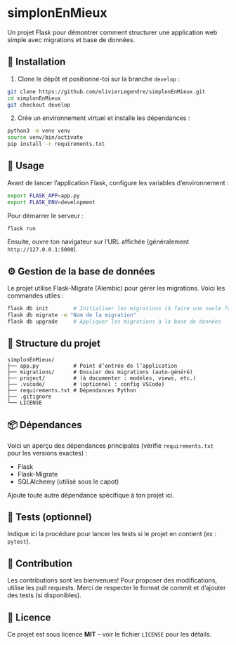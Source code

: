 # simplonEnMieux

Un projet Flask pour démontrer comment structurer une application web simple avec migrations et base de données.

## 🚀 Installation

1. Clone le dépôt et positionne-toi sur la branche `develop` :

```bash
git clone https://github.com/olivierLegendre/simplonEnMieux.git
cd simplonEnMieux
git checkout develop
```

2. Crée un environnement virtuel et installe les dépendances :

```bash
python3 -m venv venv
source venv/bin/activate
pip install -r requirements.txt
```

## 🧰 Usage

Avant de lancer l’application Flask, configure les variables d’environnement :

```bash
export FLASK_APP=app.py
export FLASK_ENV=development
```

Pour démarrer le serveur :

```bash
flask run
```

Ensuite, ouvre ton navigateur sur l’URL affichée (généralement `http://127.0.0.1:5000`).

## ⚙️ Gestion de la base de données

Le projet utilise Flask-Migrate (Alembic) pour gérer les migrations. Voici les commandes utiles :

```bash
flask db init        # Initialiser les migrations (à faire une seule fois)
flask db migrate -m "Nom de la migration"
flask db upgrade     # Appliquer les migrations à la base de données
```

## 📁 Structure du projet

```
simplonEnMieux/
├── app.py           # Point d’entrée de l’application
├── migrations/      # Dossier des migrations (auto-généré)
├── project/         # (à documenter : modèles, views, etc.)
├── .vscode/         # (optionnel : config VSCode)
├── requirements.txt # Dépendances Python
├── .gitignore
└── LICENSE
```

## 📦 Dépendances

Voici un aperçu des dépendances principales (vérifie `requirements.txt` pour les versions exactes) :

- Flask
- Flask-Migrate
- SQLAlchemy (utilisé sous le capot)

Ajoute toute autre dépendance spécifique à ton projet ici.

## 🧪 Tests (optionnel)

Indique ici la procédure pour lancer les tests si le projet en contient (ex : `pytest`).

## 🤝 Contribution

Les contributions sont les bienvenues! Pour proposer des modifications, utilise les pull requests. Merci de respecter le format de commit et d’ajouter des tests (si disponibles).

## 📄 Licence

Ce projet est sous licence **MIT** – voir le fichier `LICENSE` pour les détails.